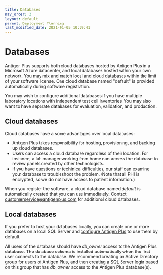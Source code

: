 ```yaml
---
title: Databases
nav_order: 3
layout: default
parent: Deployment Planning
last_modified_date: 2021-01-05 10:29:41
---
```


# Databases

Antigen Plus supports both cloud databases hosted by Antigen Plus in a Microsoft
Azure datacenter, and local databases hosted within your own network. You may
mix and match local and cloud databases within the limit of your software
license. One cloud database named "default" is provided automatically during
software registration.

You may wish to configure additional databases if you have multiple laboratory
locations with independent test cell inventories. You may also want to have
separate databases for evaluation, validation, and production.

## Cloud databases

Cloud databases have a some advantages over local databases:

- Antigen Plus takes responsibility for hosting, provisioning, and backing up
  cloud databases.
- Users can access a cloud database regardless of their location. For instance,
  a lab manager working from home can access the database to review panels
  created by other technologists.
- If you have questions or techinical difficulties, our staff can examine your
  database to troubleshoot the problem. (Note that all PHI is encrypted, so we
  do not have access to patient information.)

When you register the software, a cloud database named _default_ is
automatically created that you can use immediately. Contact
[customerservice@antigenplus.com](mailto:customerservice@antigenplus.com) for
additional cloud databases.

## Local databases

If you prefer to host your databases locally, you can create one or more
databases on a local SQL Server and
[configure Antigen Plus](/install/configuring-databases.html#local-databases) to
use them by default.

All users of the database should have _db_owner_ access to the Antigen Plus
database. The database schema is installed automatically when the first user
connects to the database. We recommend creating an Active Directory group for
users of Antigen Plus, and then creating a SQL Server login based on this group
that has _db_owner_ access to the Antigen Plus database(s).
